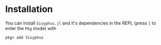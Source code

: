 # Installation

You can install `Sisyphus.jl` and it's dependencies in the REPL (press `]` to enter the `Pkg` mode) with

```
pkg> add Sisyphus
```